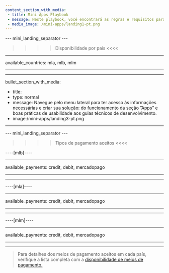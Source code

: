 ```yaml
---
content_section_with_media: 
 - title: Mini Apps Playbook
 - message: Neste playbook, você encontrará as regras e requisitos para integrar seu mini app à Point Smart. Ele foi criado por diferentes equipes do Mercado Pago, a fim de garantir que os principais processos e direcionamentos estivessem documentados de forma clara, simples e precisa. 
 - media_image: /mini-apps/landing1-pt.png
---
```


--- mini_landing_separator ---

>>>> Disponibilidade por país <<<<
---
available_countries: mla, mlb, mlm

---

---
bullet_section_with_media: 
 - title: 
 - type: normal
 - message: Navegue pelo menu lateral para ter acesso às informações necessárias e criar sua solução: do funcionamento da seção ”Apps” e boas práticas de usabilidade aos guias técnicos de desenvolvimento. 
 - image:/mini-apps/landing3-pt.png
---

--- mini_landing_separator ---

>>>> Tipos de pagamento aceitos <<<<

----[mlb]----

---
available_payments: credit, debit, mercadopago

---

------------

----[mla]---- 

---
available_payments: credit, debit, mercadopago

---
------------

----[mlm]---- 

---
available_payments: credit, debit, mercadopago

---
------------

> Para detalhes dos meios de pagamento aceitos em cada país, verifique a lista completa com a [disponibilidade de meios de pagamento.](/developers/pt/docs/sales-processing/payment-methods)